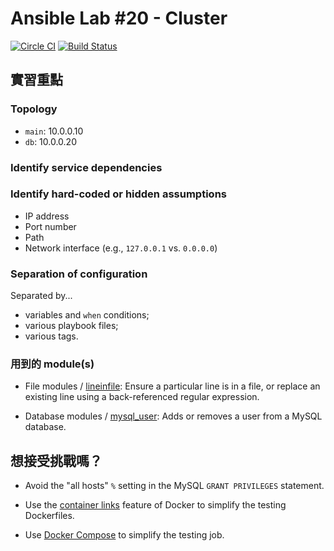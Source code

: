 Ansible Lab #20 - Cluster
===

[![Circle CI](https://circleci.com/gh/softarch-school/ansible-workshop.svg?style=shield)](https://circleci.com/gh/softarch-school/ansible-workshop) [![Build Status](https://travis-ci.org/softarch-school/ansible-workshop.svg?branch=master)](https://travis-ci.org/softarch-school/ansible-workshop)


## 實習重點

### Topology

- `main`: 10.0.0.10
- `db`: 10.0.0.20


### Identify service dependencies


### Identify hard-coded or hidden assumptions

- IP address
- Port number
- Path
- Network interface (e.g., `127.0.0.1` vs. `0.0.0.0`)



### Separation of configuration

Separated by...

- variables and `when` conditions;
- various playbook files;
- various tags.



### 用到的 module(s)

- File modules / [lineinfile](http://docs.ansible.com/ansible/lineinfile_module.html): Ensure a particular line is in a file, or replace an existing line using a back-referenced regular expression.

- Database modules / [mysql_user](http://docs.ansible.com/ansible/mysql_user_module.html): Adds or removes a user from a MySQL database.



## 想接受挑戰嗎？

- Avoid the "all hosts" `%` setting in the MySQL `GRANT PRIVILEGES` statement.

- Use the [container links](https://docs.docker.com/engine/userguide/networking/default_network/dockerlinks/) feature of Docker to simplify the testing Dockerfiles.

- Use [Docker Compose](https://github.com/docker/compose) to simplify the testing job.
